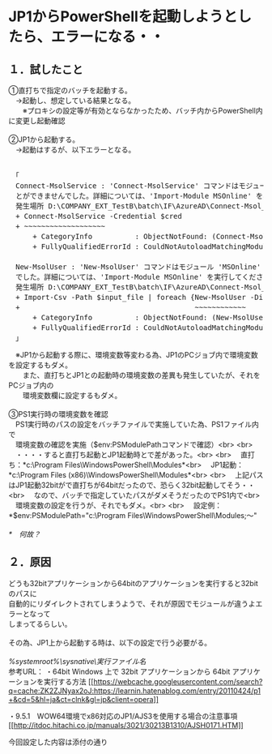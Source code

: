 # JP1からPowerShellを起動しようとしたら、エラーになる・・

## １．試したこと

①直打ちで指定のバッチを起動する。<br>
　→起動し、想定している結果となる。<br>
　　※プロキシの設定等が有効とならなかったため、バッチ内からPowerShell内に変更し起動確認<br>
<br>
②JP1から起動する。<br>
　→起動はするが、以下エラーとなる。<br>
<br>
<pre>
　「
　Connect-MsolService : 'Connect-MsolService' コマンドはモジュール 'MSOnline' で見つかりましたが、このモジュールを読み込むこ_
　とができませんでした。詳細については、'Import-Module MSOnline' を実行してください。
　発生場所 D:\COMPANY_EXT_TestB\batch\IF\AzureAD\Connect-Msol_new.ps1:43 文字:1
　+ Connect-MsolService -Credential $cred
　+ ~~~~~~~~~~~~~~~~~~~
  　  + CategoryInfo          : ObjectNotFound: (Connect-MsolService:String) [], CommandNotFoundException
    　+ FullyQualifiedErrorId : CouldNotAutoloadMatchingModule
　 
　New-MsolUser : 'New-MsolUser' コマンドはモジュール 'MSOnline' で見つかりましたが、このモジュールを読み込むことができません
　でした。詳細については、'Import-Module MSOnline' を実行してください。
　発生場所 D:\COMPANY_EXT_TestB\batch\IF\AzureAD\Connect-Msol_new.ps1:55 文字:41
　+ Import-Csv -Path $input_file | foreach {New-MsolUser -DisplayName $_. ...
　+                                         ~~~~~~~~~~~~
  　  + CategoryInfo          : ObjectNotFound: (New-MsolUser:String) [], CommandNotFoundException
    　+ FullyQualifiedErrorId : CouldNotAutoloadMatchingModule_
　」
</pre>
　※JP1から起動する際に、環境変数等変わる為、JP1のPCジョブ内で環境変数を設定するもダメ。<br>
　　また、直打ちとJP1との起動時の環境変数の差異も発生していたが、それをPCジョブ内の<br>
　　環境変数欄に設定するもダメ。<br>
<br>
③PS1実行時の環境変数を確認<br>
　PS1実行時のパスの設定をバッチファイルで実施していた為、PS1ファイル内で<br>
　環境変数の確認を実施（$env:PSModulePathコマンドで確認）<br>
<br>
　・・・・すると直打ち起動とJP1起動時とで差があった。<br>
<br>
　直打ち：*c:\Program Files\WindowsPowerShell\Modules*<br>
　JP1起動：*c:\Program Files (x86)\WindowsPowerShell\Modules*<br>
<br>
　上記パスはJP1起動32bitがで直打ちが64bitだったので、恐らく32bit起動してそう・・<br>
　なので、バッチで指定していたパスがダメそうだったのでPS1内で<br>
　環境変数の設定を行うが、それでもダメ。<br>
<br>
　設定例：*$env:PSModulePath="c:\Program Files\WindowsPowerShell\Modules;～"*<br>
<br>
*　何故？*
<br>
## ２．原因

どうも32bitアプリケーションから64bitのアプリケーションを実行すると32bitのパスに<br>
自動的にリダイレクトされてしまうようで、それが原因でモジュールが違うよエラーとなって<br>
しまってるらしい。<br>
<br>
その為、JP1上から起動する時は、以下の設定で行う必要がる。<br>
<br>
*%systemroot%\sysnative\実行ファイル名*
<br>
参考URL：
・64bit Windows 上で 32bit アプリケーションから 64bit アプリケーションを実行する方法
[[https://webcache.googleusercontent.com/search?q=cache:ZK2ZJNyax2oJ:https://learnin.hatenablog.com/entry/20110424/p1+&cd=5&hl=ja&ct=clnk&gl=jp&client=opera]]

・9.5.1　WOW64環境でx86対応のJP1/AJS3を使用する場合の注意事項
[[http://itdoc.hitachi.co.jp/manuals/3021/30213B1310/AJSH0171.HTM]]

今回設定した内容は添付の通り

